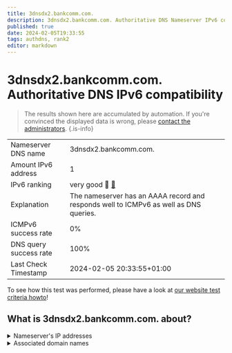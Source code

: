 ```yaml
---
title: 3dnsdx2.bankcomm.com.
description: 3dnsdx2.bankcomm.com. Authoritative DNS Nameserver IPv6 compatibility
published: true
date: 2024-02-05T19:33:55
tags: authdns, rank2
editor: markdown
---
```


# 3dnsdx2.bankcomm.com. Authoritative DNS IPv6 compatibility

> The results shown here are accumulated by automation. If you're convinced the displayed data is wrong, please [contact the administrators](/howto/chat). 
{.is-info}




|   |   |
| - | - |
| Nameserver DNS name | 3dnsdx2.bankcomm.com.
| Amount IPv6 address | 1
| IPv6 ranking | very good :2nd_place_medal: [🔗](/howto/ranking) |
| Explanation | The nameserver has an AAAA record and responds well to ICMPv6 as well as DNS queries. |
| ICMPv6 success rate | 0%|
| DNS query success rate | 100% |
| Last Check Timestamp | 2024-02-05 20:33:55+01:00 |

To see how this test was performed, please have a look at [our website test criteria howto](/howto/testcriteria/authdns)!


## What is 3dnsdx2.bankcomm.com. about?




<details>
<summary>Nameserver's IP addresses</summary>

240e:688:200:1500::53

</details>



<details>
<summary>Associated domain names</summary>

www.bankcomm.com

</details>
